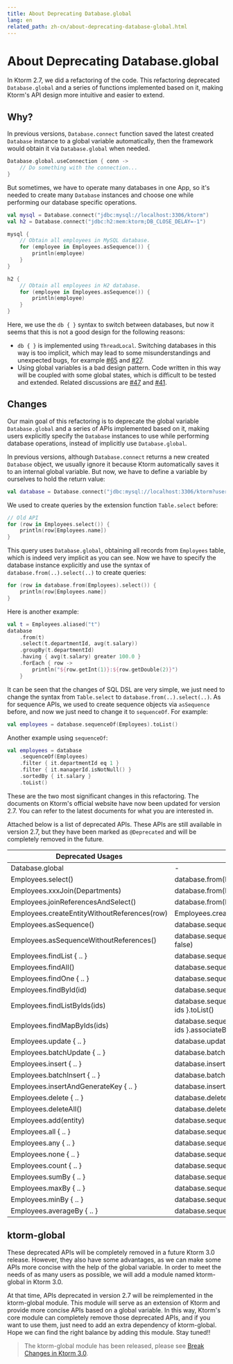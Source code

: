 ```yaml
---
title: About Deprecating Database.global
lang: en
related_path: zh-cn/about-deprecating-database-global.html
---
```


# About Deprecating Database.global

In Ktorm 2.7, we did a refactoring of the code. This refactoring deprecated `Database.global` and a series of functions implemented based on it, making Ktorm's API design more intuitive and easier to extend. 

## Why?

In previous versions, `Database.connect` function saved the latest created `Database` instance to a global variable automatically, then the framework would obtain it via `Database.global` when needed. 

```kotlin
Database.global.useConnection { conn -> 
    // Do something with the connection...
}
```

But sometimes, we have to operate many databases in one App, so it's needed to create many `Database` instances and choose one while performing our database specific operations. 

```kotlin
val mysql = Database.connect("jdbc:mysql://localhost:3306/ktorm")
val h2 = Database.connect("jdbc:h2:mem:ktorm;DB_CLOSE_DELAY=-1")

mysql {
    // Obtain all employees in MySQL database.
    for (employee in Employees.asSequence()) {
        println(employee)
    }
}

h2 {
    // Obtain all employees in H2 database.
    for (employee in Employees.asSequence()) {
        println(employee)
    }
}
```

Here, we use the `db { }` syntax to switch between databases, but now it seems that this is not a good design for the following reasons: 

- `db { }` is implemented using `ThreadLocal`. Switching databases in this way is too implicit, which may lead to some misunderstandings and unexpected bugs, for example [#65](https://github.com/vincentlauvlwj/Ktorm/issues/65) and [#27](https://github.com/vincentlauvlwj/Ktorm/issues/27).
- Using global variables is a bad design pattern. Code written in this way will be coupled with some global states, which is difficult to be tested and extended. Related discussions are [#47](https://github.com/vincentlauvlwj/Ktorm/issues/47) and [#41](https://github.com/vincentlauvlwj/Ktorm/issues/41).

## Changes

Our main goal of this refactoring is to deprecate the global variable `Database.global` and a series of APIs implemented based on it, making users explicitly specify the `Database` instances to use while performing database operations, instead of implicitly use `Database.global`. 

In previous versions, although `Database.connect` returns a new created `Database` object, we usually ignore it because Ktorm automatically saves it to an internal global variable. But now, we have to define a variable by ourselves to hold the return value: 

```kotlin
val database = Database.connect("jdbc:mysql://localhost:3306/ktorm?user=root&password=***")
```

We used to create queries by the extension function `Table.select` before: 

```kotlin
// Old API
for (row in Employees.select()) {
    println(row[Employees.name])
}
```

This query uses `Database.global`, obtaining all records from `Employees` table, which is indeed very implicit as you can see. Now we have to specify the database instance explicitly and use the syntax of `database.from(..).select(..)` to create queries: 

```kotlin
for (row in database.from(Employees).select()) {
    println(row[Employees.name])
}
```

Here is another example: 

```kotlin
val t = Employees.aliased("t")
database
    .from(t)
    .select(t.departmentId, avg(t.salary))
    .groupBy(t.departmentId)
    .having { avg(t.salary) greater 100.0 }
    .forEach { row -> 
        println("${row.getInt(1)}:${row.getDouble(2)}")
    }
```

It can be seen that the changes of SQL DSL are very simple, we just need to change the syntax from `Table.select` to `database.from(..).select(..)`. As for sequence APIs, we used to create sequence objects via `asSequence` before, and now we just need to change it to `sequenceOf`. For example: 

```kotlin
val employees = database.sequenceOf(Employees).toList()
```

Another example using `sequenceOf`: 

```kotlin
val employees = database
    .sequenceOf(Employees)
    .filter { it.departmentId eq 1 }
    .filter { it.managerId.isNotNull() }
    .sortedBy { it.salary }
    .toList()
```

These are the two most significant changes in this refactoring. The documents on Ktorm's official website have now been updated for version 2.7. You can refer to the latest documents for what you are interested in. 

Attached below is a list of deprecated APIs. These APIs are still available in version 2.7, but they have been marked as `@Deprecated` and will be completely removed in the future. 

| Deprecated Usages                            | New Usages                                                   |
| -------------------------------------------- | ------------------------------------------------------------ |
| Database.global                              | -                                                            |
| Employees.select()                           | database.from(Employees).select()                            |
| Employees.xxxJoin(Departments)               | database.from(Employees).xxxJoin(Departments)                |
| Employees.joinReferencesAndSelect()          | database.from(Employees).joinReferencesAndSelect()           |
| Employees.createEntityWithoutReferences(row) | Employees.createEntity(row, withReferences = false)          |
| Employees.asSequence()                       | database.sequenceOf(Employees)                               |
| Employees.asSequenceWithoutReferences()      | database.sequenceOf(Employees, withReferences = false)       |
| Employees.findList { .. }                    | database.sequenceOf(Employees).filter { .. }.toList()        |
| Employees.findAll()                          | database.sequenceOf(Employees).toList()                      |
| Employees.findOne { .. }                     | database.sequenceOf(Employees).find { .. }                   |
| Employees.findById(id)                       | database.sequenceOf(Employees).find { it.id eq id }          |
| Employees.findListByIds(ids)                 | database.sequenceOf(Employees).filter { it.id inList ids }.toList() |
| Employees.findMapByIds(ids)                  | database.sequenceOf(Employees).filter { it.id inList ids }.associateBy { it.id } |
| Employees.update { .. }                      | database.update(Employees) { .. }                            |
| Employees.batchUpdate { .. }                 | database.batchUpdate(Employees) { .. }                       |
| Employees.insert { .. }                      | database.insert(Employees) { .. }                            |
| Employees.batchInsert { .. }                 | database.batchInsert(Employees) { .. }                       |
| Employees.insertAndGenerateKey { .. }        | database.insertAndGenerateKey(Employees) { .. }              |
| Employees.delete { .. }                      | database.delete(Employees) { .. }                            |
| Employees.deleteAll()                        | database.deleteAll(Employees)                                |
| Employees.add(entity)                        | database.sequenceOf(Employees).add(entity)                   |
| Employees.all { .. }                         | database.sequenceOf(Employees).all { .. }                    |
| Employees.any { .. }                         | database.sequenceOf(Employees).any { .. }                    |
| Employees.none { .. }                        | database.sequenceOf(Employees).none { .. }                   |
| Employees.count { .. }                       | database.sequenceOf(Employees).count { .. }                  |
| Employees.sumBy { .. }                       | database.sequenceOf(Employees).sumBy { .. }                  |
| Employees.maxBy { .. }                       | database.sequenceOf(Employees).maxBy { .. }                  |
| Employees.minBy { .. }                       | database.sequenceOf(Employees).minBy { .. }                  |
| Employees.averageBy { .. }                   | database.sequenceOf(Employees).averageBy { .. }              |

## ktorm-global

These deprecated APIs will be completely removed in a future Ktorm 3.0 release. However, they also have some advantages, as we can make some APIs more concise with the help of the global variable. In order to meet the needs of as many users as possible, we will add a module named ktorm-global in Ktorm 3.0. 

At that time, APIs deprecated in version 2.7 will be reimplemented in the ktorm-global module. This module  will serve as an extension of Ktorm and provide more concise APIs based on a global variable. In this way, Ktorm's core module can completely remove those deprecated APIs, and if you want to use them, just need to add an extra dependency of ktorm-global. Hope we can find the right balance by adding this module. Stay tuned!!

> The ktorm-global module has been released, please see [Break Changes in Ktorm 3.0](./break-changes-in-ktorm-3.0.html).